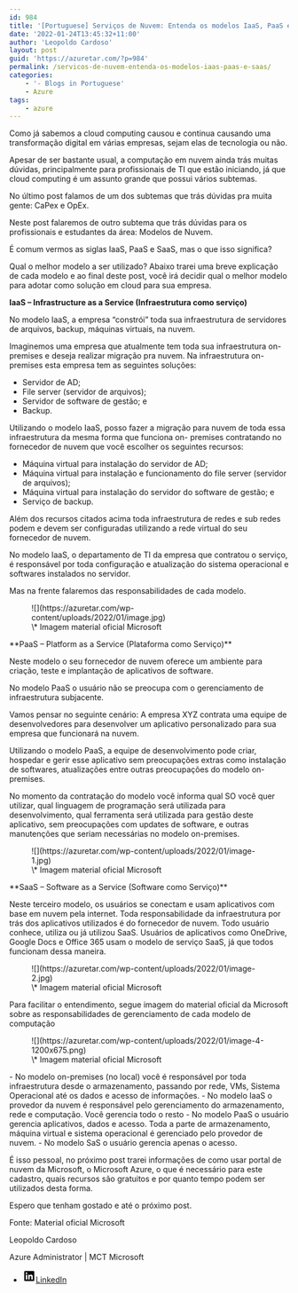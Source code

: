 ```yaml
---
id: 984
title: '[Portuguese] Serviços de Nuvem: Entenda os modelos IaaS, PaaS e SaaS.'
date: '2022-01-24T13:45:32+11:00'
author: 'Leopoldo Cardoso'
layout: post
guid: 'https://azuretar.com/?p=984'
permalink: /servicos-de-nuvem-entenda-os-modelos-iaas-paas-e-saas/
categories:
    - '- Blogs in Portuguese'
    - Azure
tags:
    - azure
---
```


Como já sabemos a cloud computing causou e continua causando uma transformação digital em várias empresas, sejam elas de tecnologia ou não.   
  
Apesar de ser bastante usual, a computação em nuvem ainda trás muitas dúvidas, principalmente para profissionais de TI que estão iniciando, já que cloud computing é um assunto grande que possui vários subtemas.

No último post falamos de um dos subtemas que trás dúvidas pra muita gente: CaPex e OpEx.

Neste post falaremos de outro subtema que trás dúvidas para os profissionais e estudantes da área: Modelos de Nuvem.

É comum vermos as siglas IaaS, PaaS e SaaS, mas o que isso significa?

Qual o melhor modelo a ser utilizado? Abaixo trarei uma breve explicação de cada modelo e ao final deste post, você irá decidir qual o melhor modelo para adotar como solução em cloud para sua empresa.

**IaaS – Infrastructure as a Service (Infraestrutura como serviço)**

No modelo IaaS, a empresa “constrói” toda sua infraestrutura de servidores de arquivos, backup, máquinas virtuais, na nuvem.

Imaginemos uma empresa que atualmente tem toda sua infraestrutura on-premises e deseja realizar migração pra nuvem. Na infraestrutura on-premises esta empresa tem as seguintes soluções:

- Servidor de AD;
- File server (servidor de arquivos);
- Servidor de software de gestão; e
- Backup.

Utilizando o modelo IaaS, posso fazer a migração para nuvem de toda essa infraestrutura da mesma forma que funciona on- premises contratando no fornecedor de nuvem que você escolher os seguintes recursos:

- Máquina virtual para instalação do servidor de AD;
- Máquina virtual para instalação e funcionamento do file server (servidor de arquivos);
- Máquina virtual para instalação do servidor do software de gestão; e
- Serviço de backup.

Além dos recursos citados acima toda infraestrutura de redes e sub redes podem e devem ser configuradas utilizando a rede virtual do seu fornecedor de nuvem.

No modelo IaaS, o departamento de TI da empresa que contratou o serviço, é responsável por toda configuração e atualização do sistema operacional e softwares instalados no servidor.

Mas na frente falaremos das responsabilidades de cada modelo.

<a> </a>

<figure class="wp-block-image size-full is-style-default">![](https://azuretar.com/wp-content/uploads/2022/01/image.jpg)<figcaption><span class="has-inline-color has-ast-global-color-0-color">\* Imagem material oficial Microsoft</span></figcaption></figure>**PaaS – Platform as a Service (Plataforma como Serviço)**

Neste modelo o seu fornecedor de nuvem oferece um ambiente para criação, teste e implantação de aplicativos de software.

No modelo PaaS o usuário não se preocupa com o gerenciamento de infraestrutura subjacente.

Vamos pensar no seguinte cenário: A empresa XYZ contrata uma equipe de desenvolvedores para desenvolver um aplicativo personalizado para sua empresa que funcionará na nuvem.

Utilizando o modelo PaaS, a equipe de desenvolvimento pode criar, hospedar e gerir esse aplicativo sem preocupações extras como instalação de softwares, atualizações entre outras preocupações do modelo on-premises.

No momento da contratação do modelo você informa qual SO você quer utilizar, qual linguagem de programação será utilizada para desenvolvimento, qual ferramenta será utilizada para gestão deste aplicativo, sem preocupações com updates de software, e outras manutenções que seriam necessárias no modelo on-premises.

<a> </a>

<figure class="wp-block-image size-full is-resized is-style-default">![](https://azuretar.com/wp-content/uploads/2022/01/image-1.jpg)<figcaption><span class="has-inline-color has-ast-global-color-0-color">\* Imagem material oficial Microsoft</span></figcaption></figure>**SaaS – Software as a Service (Software como Serviço)**

Neste terceiro modelo, os usuários se conectam e usam aplicativos com base em nuvem pela internet. Toda responsabilidade da infraestrutura por trás dos aplicativos utilizados é do fornecedor de nuvem. Todo usuário conhece, utiliza ou já utilizou SaaS. Usuários de aplicativos como OneDrive, Google Docs e Office 365 usam o modelo de serviço SaaS, já que todos funcionam dessa maneira.

<a> </a>

<figure class="wp-block-image size-full is-resized is-style-default">![](https://azuretar.com/wp-content/uploads/2022/01/image-2.jpg)<figcaption><span class="has-inline-color has-ast-global-color-0-color">\* Imagem material oficial Microsoft</span></figcaption></figure>Para facilitar o entendimento, segue imagem do material oficial da Microsoft sobre as responsabilidades de gerenciamento de cada modelo de computação

<figure class="wp-block-image size-large is-resized is-style-default">![](https://azuretar.com/wp-content/uploads/2022/01/image-4-1200x675.png)<figcaption><span class="has-inline-color has-ast-global-color-0-color">\* Imagem material oficial Microsoft</span></figcaption></figure>- No modelo on-premises (no local) você é responsável por toda infraestrutura desde o armazenamento, passando por rede, VMs, Sistema Operacional até os dados e acesso de informações.
- No modelo IaaS o provedor da nuvem é responsável pelo gerenciamento do armazenamento, rede e computação. Você gerencia todo o resto
- No modelo PaaS o usuário gerencia aplicativos, dados e acesso. Toda a parte de armazenamento, máquina virtual e sistema operacional é gerenciado pelo provedor de nuvem.
- No modelo SaS o usuário gerencia apenas o acesso.

É isso pessoal, no próximo post trarei informações de como usar portal de nuvem da Microsoft, o Microsoft Azure, o que é necessário para este cadastro, quais recursos são gratuitos e por quanto tempo podem ser utilizados desta forma.

Espero que tenham gostado e até o próximo post.

Fonte: Material oficial Microsoft

Leopoldo Cardoso

Azure Administrator | MCT Microsoft

- [<svg aria-hidden="true" focusable="false" height="24" version="1.1" viewbox="0 0 24 24" width="24" xmlns="http://www.w3.org/2000/svg"><path d="M19.7,3H4.3C3.582,3,3,3.582,3,4.3v15.4C3,20.418,3.582,21,4.3,21h15.4c0.718,0,1.3-0.582,1.3-1.3V4.3 C21,3.582,20.418,3,19.7,3z M8.339,18.338H5.667v-8.59h2.672V18.338z M7.004,8.574c-0.857,0-1.549-0.694-1.549-1.548 c0-0.855,0.691-1.548,1.549-1.548c0.854,0,1.547,0.694,1.547,1.548C8.551,7.881,7.858,8.574,7.004,8.574z M18.339,18.338h-2.669 v-4.177c0-0.996-0.017-2.278-1.387-2.278c-1.389,0-1.601,1.086-1.601,2.206v4.249h-2.667v-8.59h2.559v1.174h0.037 c0.356-0.675,1.227-1.387,2.526-1.387c2.703,0,3.203,1.779,3.203,4.092V18.338z"></path></svg><span class="wp-block-social-link-label screen-reader-text">LinkedIn</span>](https://www.linkedin.com/in/leopoldopcardoso/)